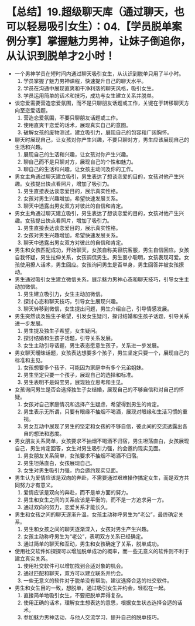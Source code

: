 # 【总结】19.超级聊天库（通过聊天，也可以轻易吸引女生）：04.【学员脱单案例分享】掌握魅力男神，让妹子倒追你，从认识到脱单才2小时！

-   一个男神学员在短时间内通过聊天吸引女生，从认识到脱单只用了半小时。
    1.  学员掌握了魅力男神课程，快速提升自己的聊天水平。
    2.  学员在沟通中展现直爽和干净利落的聊天风格，吸引女生。
    3.  学员运用简单的话术和技巧，成功与女生建立关系并脱单。
-   谈恋爱需要营造恋爱氛围，而不是只聊朋友话题或工作，关键在于转移聊天方向至恋爱话题。
    1.  营造恋爱氛围，不要只聊朋友话题或工作。
    2.  使用直爽干恋爱的话术，展现真实自己的意图。
    3.  破解女孩的废物测试，建立吸引力，展现自己的包容和广阔胸怀。
-   聊天时展现自己，让女孩对你产生兴趣，不要只聊对方，男生应该展现自己的生活和兴趣。
    1.  展现自己的生活和兴趣，让女孩对你产生兴趣。
    2.  聊自己而不是只聊对方，展现自己的个性和魅力。
    3.  聊自己的生活和兴趣，让女孩主动问及你的工作。
-   男女主角通过聊天建立吸引，男生表达了想谈恋爱的目的，女孩对他产生兴趣。女孩提出快点看照片，增加了吸引力。
    1.  男生直接表达谈恋爱目的，展示真实性格。
    2.  女孩对男生兴趣增加，希望快速发展关系。
    3.  聊天中透露出男女双方对彼此的自信和肯定。
-   男女主角通过聊天建立吸引，男生表达了想谈恋爱的目的，女孩对他产生兴趣。女孩提出快点看照片，增加了吸引力。
    1.  男生直接表达谈恋爱目的，展示真实性格。
    2.  女孩对男生兴趣增加，希望快速发展关系。
    3.  聊天中透露出男女双方对彼此的自信和肯定。
-   男生和女孩匹配成功，开始聊天，女孩自称美容院客服，男生自信回应。女孩自我怀疑，男生拉伸关系，女孩调侃男生。男生耍小聪明，女孩表现可爱。女孩使用撩人话术，男生回应。女孩询问男生是否单身，男生回答并被女孩撩动。
-   男生通过吸引女生建立微信关系，展示魅力男神心态和聊天技巧，引导女生主动加微信。
    1.  男生建立吸引力，女生主动加微信。
    2.  探讨心态和聊天技巧，引导女生展现兴趣。
    3.  聊天转移到微信，女生提出问题，男生介绍自己，引导情感发展。
-   男生突然谈及独生子希望，引发女生疑问，探讨结婚和生孩子话题，引导关系进一步发展。
    1.  男生提及独生子希望，女生疑问。
    2.  探讨结婚和生孩子话题，引导关系发展。
    3.  女生主动引导话题，男生表态愿意生孩子，关系进一步发展。
-   男女聊天暧昧话题，女孩表达想要多个孩子，男生坚定只要一个，展现自己的标准和主见。
    1.  女孩想要多个孩子，可能因为家庭中有多个兄弟姐妹。
    2.  男生坚定只要一个孩子，展现自己的选择和标准。
    3.  男生表明不是妈宝男，展现独立思考和主见。
-   女孩询问男生是否会选择独生子女结婚，展现自己的不够自信和对自己的怀疑。
    1.  女孩对自己家庭情况和选择产生疑虑，希望得到男生的肯定。
    2.  男生表示无所谓，只要有眼缘不抽烟不喝酒，展现对眼缘和生活习惯的重视。
    3.  男女互动中展现了男生的坚定和女孩的不够自信，彼此间的交流透露出各自的想法和态度。
-   男女朋友关系简单，女孩要求不抽烟不喝酒不归宿，男生坦荡直白，女孩展现自己，男生肯定回答，女生对男生吸引力强，约会邀约现实见面。
    1.  男女朋友关系简单，女孩要求不抽烟不喝酒不归宿。
    2.  男生坦荡直白，女孩展现自己。
    3.  女生对男生吸引力强，约会邀约现实见面。
-   男生认为爱情应该是双向的奔赴，不需要通过艰难操作搞定女生，而是双方共同努力才有意义。
    1.  爱情应该是双向的奔赴，而不是单方面的努力。
    2.  男生和女生之间的关系应该是平衡的，而不是一方追求另一方。
    3.  通过双向的努力，恋爱关系才能长久。
-   男生和女孩之间的聊天逐渐升温，女孩主动称呼男生为“老公”，最终确定关系。
    1.  男生和女孩之间的聊天逐渐深入，女孩对男生产生兴趣。
    2.  女孩主动称呼男生为“老公”，表明双方关系已经确定。
    3.  通过简单的聊天和互动，男生和女孩确定了关系，脱单成功。
-   使用社交软件如探探可以增加脱单成功的概率，而一些无意义的软件则不利于建立真实关系。
    1.  使用社交软件可以增加找到合适对象的机会。
    2.  通过匹配和聊天，双方可以建立联系并约会。
    3.  一些无意义的软件对于脱单没有帮助，建议选择合适的社交软件。
-   男生和女生目的一致，想脱单，通过吸引女生并约会，轻松在一起。
    1.  直接简单地吸引女生，不要把脱单弄得复杂。
    2.  使用正确的话术，理解女生想表达的意思，根据女生状态选择合适的话术。
    3.  参加魅力男神活动，与他人交流学习，提升自己的脱单技巧。